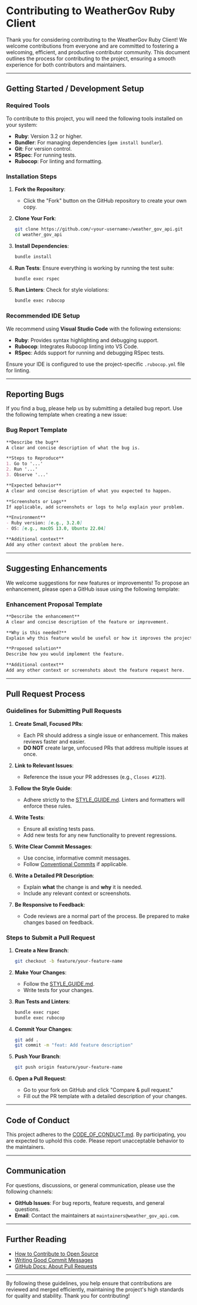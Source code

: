# Contributing to WeatherGov Ruby Client

Thank you for considering contributing to the WeatherGov Ruby Client! We welcome contributions from everyone and are committed to fostering a welcoming, efficient, and productive contributor community. This document outlines the process for contributing to the project, ensuring a smooth experience for both contributors and maintainers.

---

## **Getting Started / Development Setup**

### **Required Tools**

To contribute to this project, you will need the following tools installed on your system:

- **Ruby**: Version 3.2 or higher.
- **Bundler**: For managing dependencies (`gem install bundler`).
- **Git**: For version control.
- **RSpec**: For running tests.
- **Rubocop**: For linting and formatting.

### **Installation Steps**

1. **Fork the Repository**:
   - Click the "Fork" button on the GitHub repository to create your own copy.

2. **Clone Your Fork**:

   ```bash
   git clone https://github.com/<your-username>/weather_gov_api.git
   cd weather_gov_api
   ```

3. **Install Dependencies**:

   ```bash
   bundle install
   ```

4. **Run Tests**:
   Ensure everything is working by running the test suite:

   ```bash
   bundle exec rspec
   ```

5. **Run Linters**:
   Check for style violations:

   ```bash
   bundle exec rubocop
   ```

### **Recommended IDE Setup**

We recommend using **Visual Studio Code** with the following extensions:

- **Ruby**: Provides syntax highlighting and debugging support.
- **Rubocop**: Integrates Rubocop linting into VS Code.
- **RSpec**: Adds support for running and debugging RSpec tests.

Ensure your IDE is configured to use the project-specific `.rubocop.yml` file for linting.

---

## **Reporting Bugs**

If you find a bug, please help us by submitting a detailed bug report. Use the following template when creating a new issue:

### **Bug Report Template**

```markdown
**Describe the bug**
A clear and concise description of what the bug is.

**Steps to Reproduce**
1. Go to '...'
2. Run '...'
3. Observe '...'

**Expected behavior**
A clear and concise description of what you expected to happen.

**Screenshots or Logs**
If applicable, add screenshots or logs to help explain your problem.

**Environment**
- Ruby version: [e.g., 3.2.0]
- OS: [e.g., macOS 13.0, Ubuntu 22.04]

**Additional context**
Add any other context about the problem here.
```

---

## **Suggesting Enhancements**

We welcome suggestions for new features or improvements! To propose an enhancement, please open a GitHub issue using the following template:

### **Enhancement Proposal Template**

```markdown
**Describe the enhancement**
A clear and concise description of the feature or improvement.

**Why is this needed?**
Explain why this feature would be useful or how it improves the project.

**Proposed solution**
Describe how you would implement the feature.

**Additional context**
Add any other context or screenshots about the feature request here.
```

---

## **Pull Request Process**

### **Guidelines for Submitting Pull Requests**

1. **Create Small, Focused PRs**:
   - Each PR should address a single issue or enhancement. This makes reviews faster and easier.
   - **DO NOT** create large, unfocused PRs that address multiple issues at once.

2. **Link to Relevant Issues**:
   - Reference the issue your PR addresses (e.g., `Closes #123`).

3. **Follow the Style Guide**:
   - Adhere strictly to the [STYLE_GUIDE.md](STYLE_GUIDE.md). Linters and formatters will enforce these rules.

4. **Write Tests**:
   - Ensure all existing tests pass.
   - Add new tests for any new functionality to prevent regressions.

5. **Write Clear Commit Messages**:
   - Use concise, informative commit messages.
   - Follow [Conventional Commits](https://www.conventionalcommits.org/) if applicable.

6. **Write a Detailed PR Description**:
   - Explain **what** the change is and **why** it is needed.
   - Include any relevant context or screenshots.

7. **Be Responsive to Feedback**:
   - Code reviews are a normal part of the process. Be prepared to make changes based on feedback.

### **Steps to Submit a Pull Request**

1. **Create a New Branch**:

   ```bash
   git checkout -b feature/your-feature-name
   ```

2. **Make Your Changes**:
   - Follow the [STYLE_GUIDE.md](STYLE_GUIDE.md).
   - Write tests for your changes.

3. **Run Tests and Linters**:

   ```bash
   bundle exec rspec
   bundle exec rubocop
   ```

4. **Commit Your Changes**:

   ```bash
   git add .
   git commit -m "feat: Add feature description"
   ```

5. **Push Your Branch**:

   ```bash
   git push origin feature/your-feature-name
   ```

6. **Open a Pull Request**:
   - Go to your fork on GitHub and click "Compare & pull request."
   - Fill out the PR template with a detailed description of your changes.

---

## **Code of Conduct**

This project adheres to the [CODE_OF_CONDUCT.md](CODE_OF_CONDUCT.md). By participating, you are expected to uphold this code. Please report unacceptable behavior to the maintainers.

---

## **Communication**

For questions, discussions, or general communication, please use the following channels:

- **GitHub Issues**: For bug reports, feature requests, and general questions.
- **Email**: Contact the maintainers at `maintainers@weather_gov_api.com`.

---

## **Further Reading**

- [How to Contribute to Open Source](https://opensource.guide/how-to-contribute/)
- [Writing Good Commit Messages](https://cbea.ms/git-commit/)
- [GitHub Docs: About Pull Requests](https://docs.github.com/en/pull-requests)

---

By following these guidelines, you help ensure that contributions are reviewed and merged efficiently, maintaining the project's high standards for quality and stability. Thank you for contributing!
